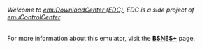 ###### Welcome to [emuDownloadCenter (EDC)](https://github.com/PhoenixInteractiveNL/emuDownloadCenter/wiki/), EDC is a side project of [emuControlCenter](https://github.com/PhoenixInteractiveNL/emuControlCenter/wiki/)

For more information about this emulator, visit the [**BSNES+**](https://github.com/PhoenixInteractiveNL/emuDownloadCenter/wiki/Emulator-bsnesplus#menu) page.
